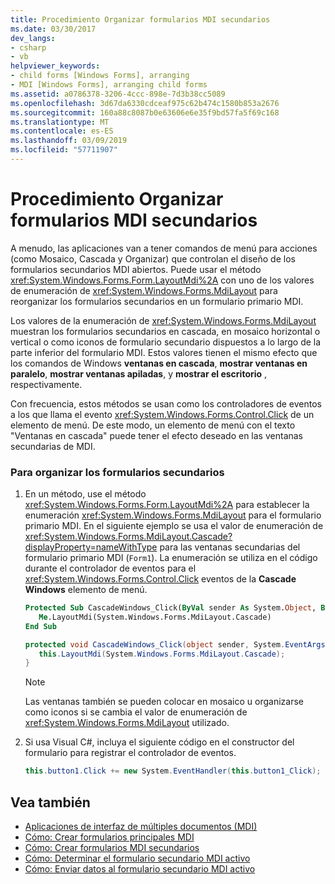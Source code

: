 ```yaml
---
title: Procedimiento Organizar formularios MDI secundarios
ms.date: 03/30/2017
dev_langs:
- csharp
- vb
helpviewer_keywords:
- child forms [Windows Forms], arranging
- MDI [Windows Forms], arranging child forms
ms.assetid: a0786378-3206-4ccc-898e-7d3b38cc5089
ms.openlocfilehash: 3d67da6330cdceaf975c62b474c1580b853a2676
ms.sourcegitcommit: 160a88c8087b0e63606e6e35f9bd57fa5f69c168
ms.translationtype: MT
ms.contentlocale: es-ES
ms.lasthandoff: 03/09/2019
ms.locfileid: "57711907"
---
```

# <a name="how-to-arrange-mdi-child-forms"></a>Procedimiento Organizar formularios MDI secundarios
A menudo, las aplicaciones van a tener comandos de menú para acciones (como Mosaico, Cascada y Organizar) que controlan el diseño de los formularios secundarios MDI abiertos. Puede usar el método <xref:System.Windows.Forms.Form.LayoutMdi%2A> con uno de los valores de enumeración de <xref:System.Windows.Forms.MdiLayout> para reorganizar los formularios secundarios en un formulario primario MDI.  
  
 Los valores de la enumeración de <xref:System.Windows.Forms.MdiLayout> muestran los formularios secundarios en cascada, en mosaico horizontal o vertical o como iconos de formulario secundario dispuestos a lo largo de la parte inferior del formulario MDI. Estos valores tienen el mismo efecto que los comandos de Windows **ventanas en cascada**, **mostrar ventanas en paralelo**, **mostrar ventanas apiladas**, y **mostrar el escritorio** , respectivamente.  
  
 Con frecuencia, estos métodos se usan como los controladores de eventos a los que llama el evento <xref:System.Windows.Forms.Control.Click> de un elemento de menú. De este modo, un elemento de menú con el texto "Ventanas en cascada" puede tener el efecto deseado en las ventanas secundarias de MDI.  
  
### <a name="to-arrange-child-forms"></a>Para organizar los formularios secundarios  
  
1.  En un método, use el método <xref:System.Windows.Forms.Form.LayoutMdi%2A> para establecer la enumeración <xref:System.Windows.Forms.MdiLayout> para el formulario primario MDI. En el siguiente ejemplo se usa el valor de enumeración de <xref:System.Windows.Forms.MdiLayout.Cascade?displayProperty=nameWithType> para las ventanas secundarias del formulario primario MDI (`Form1`). La enumeración se utiliza en el código durante el controlador de eventos para el <xref:System.Windows.Forms.Control.Click> eventos de la **Cascade Windows** elemento de menú.  
  
    ```vb  
    Protected Sub CascadeWindows_Click(ByVal sender As System.Object, ByVal e As System.EventArgs)  
       Me.LayoutMdi(System.Windows.Forms.MdiLayout.Cascade)  
    End Sub  
    ```  
  
    ```csharp  
    protected void CascadeWindows_Click(object sender, System.EventArgs e){  
       this.LayoutMdi(System.Windows.Forms.MdiLayout.Cascade);  
    }  
    ```  
  
    > [!NOTE]
    >  Las ventanas también se pueden colocar en mosaico u organizarse como iconos si se cambia el valor de enumeración de <xref:System.Windows.Forms.MdiLayout> utilizado.  
  
2.  Si usa Visual C#, incluya el siguiente código en el constructor del formulario para registrar el controlador de eventos.  
  
    ```csharp  
    this.button1.Click += new System.EventHandler(this.button1_Click);  
    ```  
  
## <a name="see-also"></a>Vea también
- [Aplicaciones de interfaz de múltiples documentos (MDI)](multiple-document-interface-mdi-applications.md)
- [Cómo: Crear formularios principales MDI](how-to-create-mdi-parent-forms.md)
- [Cómo: Crear formularios MDI secundarios](how-to-create-mdi-child-forms.md)
- [Cómo: Determinar el formulario secundario MDI activo](how-to-determine-the-active-mdi-child.md)
- [Cómo: Enviar datos al formulario secundario MDI activo](how-to-send-data-to-the-active-mdi-child.md)
